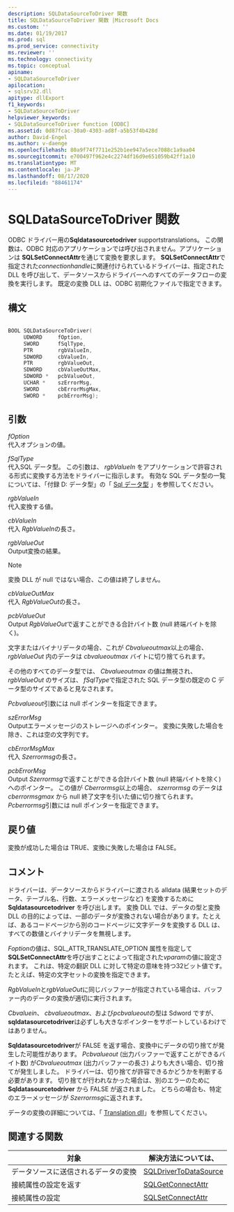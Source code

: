 ```yaml
---
description: SQLDataSourceToDriver 関数
title: SQLDataSourceToDriver 関数 |Microsoft Docs
ms.custom: ''
ms.date: 01/19/2017
ms.prod: sql
ms.prod_service: connectivity
ms.reviewer: ''
ms.technology: connectivity
ms.topic: conceptual
apiname:
- SQLDataSourceToDriver
apilocation:
- sqlsrv32.dll
apitype: dllExport
f1_keywords:
- SQLDataSourceToDriver
helpviewer_keywords:
- SQLDataSourceToDriver function [ODBC]
ms.assetid: 0d87fcac-30a0-4303-ad8f-a5b53f4b428d
author: David-Engel
ms.author: v-daenge
ms.openlocfilehash: 80a9f74f7711e252b1ee947a5ece7088c1a9aa04
ms.sourcegitcommit: e700497f962e4c2274df16d9e651059b42ff1a10
ms.translationtype: MT
ms.contentlocale: ja-JP
ms.lasthandoff: 08/17/2020
ms.locfileid: "88461174"
---
```

# <a name="sqldatasourcetodriver-function"></a>SQLDataSourceToDriver 関数
ODBC ドライバー用の**Sqldatasourcetodriver** supportstranslations。 この関数は、ODBC 対応のアプリケーションでは呼び出されません。アプリケーションは **SQLSetConnectAttr**を通じて変換を要求します。 **SQLSetConnectAttr**で指定された*connectionhandle*に関連付けられているドライバーは、指定された DLL を呼び出して、データソースからドライバーへのすべてのデータフローの変換を実行します。 既定の変換 DLL は、ODBC 初期化ファイルで指定できます。  
  
## <a name="syntax"></a>構文  
  
```cpp  
  
BOOL SQLDataSourceToDriver(  
     UDWORD     fOption,  
     SWORD      fSqlType,  
     PTR        rgbValueIn,  
     SDWORD     cbValueIn,  
     PTR        rgbValueOut,  
     SDWORD     cbValueOutMax,  
     SDWORD *   pcbValueOut,  
     UCHAR *    szErrorMsg,  
     SWORD      cbErrorMsgMax,  
     SWORD *    pcbErrorMsg);  
```  
  
## <a name="arguments"></a>引数  
 *fOption*  
 代入オプションの値。  
  
 *fSqlType*  
 代入SQL データ型。 この引数は、 *rgbValueIn* をアプリケーションで許容される形式に変換する方法をドライバーに指示します。 有効な SQL データ型の一覧については、「付録 D: データ型」の「 [Sql データ型](../../../odbc/reference/appendixes/sql-data-types.md) 」を参照してください。  
  
 *rgbValueIn*  
 代入変換する値。  
  
 *cbValueIn*  
 代入 *RgbValueIn*の長さ。  
  
 *rgbValueOut*  
 Output変換の結果。  
  
> [!NOTE]  
>  変換 DLL が null ではない場合、この値は終了しません。  
  
 *cbValueOutMax*  
 代入 *RgbValueOut*の長さ。  
  
 *pcbValueOut*  
 Output *RgbValueOut*で返すことができる合計バイト数 (null 終端バイトを除く)。  
  
 文字またはバイナリデータの場合、これが *Cbvalueoutmax*以上の場合、 *rgbValueOut* 内のデータは *cbvalueoutmax* バイトに切り捨てられます。  
  
 その他のすべてのデータ型では、 *Cbvalueoutmax* の値は無視され、 *rgbValueOut* のサイズは、 *fSqlType*で指定された SQL データ型の既定の C データ型のサイズであると見なされます。  
  
 *Pcbvalueout*引数には null ポインターを指定できます。  
  
 *szErrorMsg*  
 Outputエラーメッセージのストレージへのポインター。 変換に失敗した場合を除き、これは空の文字列です。  
  
 *cbErrorMsgMax*  
 代入 *Szerrormsg*の長さ。  
  
 *pcbErrorMsg*  
 Output *Szerrormsg*で返すことができる合計バイト数 (null 終端バイトを除く) へのポインター。 この値が *Cberrormsg*以上の場合、 *szerrormsg* のデータは *cberrormsgmax* から null 終了文字を引いた値に切り捨てられます。 *Pcberrormsg*引数には null ポインターを指定できます。  
  
## <a name="returns"></a>戻り値  
 変換が成功した場合は TRUE、変換に失敗した場合は FALSE。  
  
## <a name="comments"></a>コメント  
 ドライバーは、データソースからドライバーに渡される alldata (結果セットのデータ、テーブル名、行数、エラーメッセージなど) を変換するために **Sqldatasourcetodriver** を呼び出します。 変換 DLL では、データの型と変換 DLL の目的によっては、一部のデータが変換されない場合があります。たとえば、あるコードページから別のコードページに文字データを変換する DLL は、すべての数値とバイナリデータを無視します。  
  
 *Foption*の値は、SQL_ATTR_TRANSLATE_OPTION 属性を指定して**SQLSetConnectAttr**を呼び出すことによって指定された*vparam*の値に設定されます。 これは、特定の翻訳 DLL に対して特定の意味を持つ32ビット値です。 たとえば、特定の文字セットの変換を指定できます。  
  
 *RgbValueIn*と*rgbValueOut*に同じバッファーが指定されている場合は、バッファー内のデータの変換が適切に実行されます。  
  
 *Cbvaluein*、 *cbvalueoutmax*、および*pcbvalueout*の型は Sdword ですが、 **sqldatasourcetodriver**は必ずしも大きなポインターをサポートしているわけではありません。  
  
 **Sqldatasourcetodriver**が FALSE を返す場合、変換中にデータの切り捨てが発生した可能性があります。 *Pcbvalueout* (出力バッファーで返すことができるバイト数) が*Cbvalueoutmax* (出力バッファーの長さ) よりも大きい場合、切り捨てが発生しました。 ドライバーは、切り捨てが許容できるかどうかを判断する必要があります。 切り捨てが行われなかった場合は、別のエラーのために **Sqldatasourcetodriver** から FALSE が返されました。 どちらの場合も、特定のエラーメッセージが *Szerrormsg*に返されます。  
  
 データの変換の詳細については、「 [Translation dll](../../../odbc/reference/develop-app/translation-dlls.md)」を参照してください。  
  
## <a name="related-functions"></a>関連する関数  
  
|対象|解決方法については、|  
|---------------------------|---------|  
|データソースに送信されるデータの変換|[SQLDriverToDataSource](../../../odbc/reference/syntax/sqldrivertodatasource-function.md)|  
|接続属性の設定を返す|[SQLGetConnectAttr](../../../odbc/reference/syntax/sqlgetconnectattr-function.md)|  
|接続属性の設定|[SQLSetConnectAttr](../../../odbc/reference/syntax/sqlsetconnectattr-function.md)|
